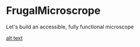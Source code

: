 # FrugalMicroscrope
Let's build an accessible, fully functional microscope

[alt text](https://github.com/MakerLabCRI/FrugalMicroscrope/blob/master/Images/Doc.jpg)
